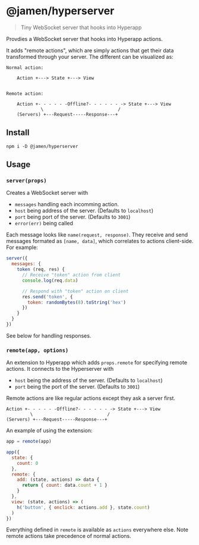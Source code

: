 
# @jamen/hyperserver

> Tiny WebSocket server that hooks into Hyperapp

Provdies a WebSocket server that hooks into Hyperapp actions.

It adds "remote actions", which are simply actions that get their data transformed through your server.  The different can be visualized as:

```
Normal action:

    Action +---> State +---> View


Remote action:

    Action +- - - - - -Offline?- - - - - - -> State +---> View
             \                            /
    (Servers) +---Request-----Response---+
```

## Install

```
npm i -D @jamen/hyperserver
```

## Usage

### `server(props)`

Creates a WebSocket server with

- `messages` handling each incomming action.
- `host` being address of the server. (Defaults to `localhost`)
- `port` being port of the server. (Defaults to `3001`)
- `error(err)` being called

Each message looks like `name(request, response)`.  They receive and send messages formated as `[name, data]`, which correlates to actions client-side.  For example:

```js
server({
  messages: {
    token (req, res) {
      // Receive "token" action from client
      console.log(req.data)

      // Respond with "token" action on client
      res.send('token', {
        token: randomBytes(8).toString('hex')
      })
    }
  }
})
```

See below for handling responses.

### `remote(app, options)`

An extension to Hyperapp which adds `props.remote` for specifying remote actions.  It connects to the Hyperserver with

- `host` being the address of the server. (Defaults to `localhost`)
- `port` being the port of the server. (Defaults to `3001`)

Remote actions are like regular actions except they ask a server first.

```
Action +- - - - - -Offline?- - - - - - -> State +---> View
         \                            /
(Servers) +---Request-----Response---+
```

An example of using the extension:

```js
app = remote(app)

app({
  state: {
    count: 0
  },
  remote: {
    add: (state, actions) => data {
      return { count: data.count + 1 }
    }
  },
  view: (state, actions) => (
    h('button', { onclick: actions.add }, state.count)
  )
})
```

Everything defined in `remote` is available as `actions` everywhere else.  Note remote actions take precedence of normal actions.
